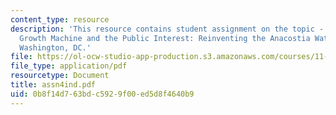 ```yaml
---
content_type: resource
description: 'This resource contains student assignment on the topic - Case 3: The
  Growth Machine and the Public Interest: Reinventing the Anacostia Waterfront in
  Washington, DC.'
file: https://ol-ocw-studio-app-production.s3.amazonaws.com/courses/11-201-gateway-planning-action-fall-2005/0b8f14d763bdc5929f00ed5d8f4640b9_assn4ind.pdf
file_type: application/pdf
resourcetype: Document
title: assn4ind.pdf
uid: 0b8f14d7-63bd-c592-9f00-ed5d8f4640b9
---
```

